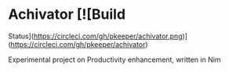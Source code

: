 # Achivator [![Build 
Status](https://circleci.com/gh/pkeeper/achivator.png)](https://circleci.com/gh/pkeeper/achivator)

Experimental project on Productivity enhancement, written in Nim
